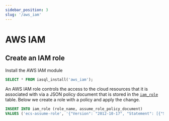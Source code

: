 ```yaml
---
sidebar_position: 3
slug: '/aws_iam'
---
```


# AWS IAM

## Create an IAM role

Install the AWS IAM module

```sql
SELECT * FROM iasql_install('aws_iam');
```

An AWS IAM role controls the access to the cloud resources that it is associated with via a JSON policy document that is stored in the [`iam_role`](https://dbdocs.io/iasql/iasql?table=iam_role&schema=public&view=table_structure) table. Below we create a role with a policy and apply the change.

```sql TheButton
INSERT INTO iam_role (role_name, assume_role_policy_document)
VALUES ('ecs-assume-role', '{"Version": "2012-10-17", "Statement": [{"Sid": "", "Effect": "Allow", "Principal": {"Service": "ecs-tasks.amazonaws.com"},"Action": "sts:AssumeRole"}]}');
```
